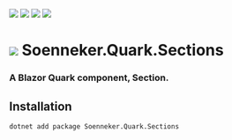 ﻿[![](https://img.shields.io/nuget/v/soenneker.quark.sections.svg?style=for-the-badge)](https://www.nuget.org/packages/soenneker.quark.sections/)
[![](https://img.shields.io/github/actions/workflow/status/soenneker/soenneker.quark.sections/publish-package.yml?style=for-the-badge)](https://github.com/soenneker/soenneker.quark.sections/actions/workflows/publish-package.yml)
[![](https://img.shields.io/nuget/dt/soenneker.quark.sections.svg?style=for-the-badge)](https://www.nuget.org/packages/soenneker.quark.sections/)
[![](https://img.shields.io/badge/Demo-Live-blueviolet?style=for-the-badge&logo=github)](https://soenneker.github.io/soenneker.quark.sections/)

# ![](https://user-images.githubusercontent.com/4441470/224455560-91ed3ee7-f510-4041-a8d2-3fc093025112.png) Soenneker.Quark.Sections
### A Blazor Quark component, Section.

## Installation

```
dotnet add package Soenneker.Quark.Sections
```
